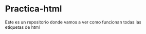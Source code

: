 # Practica-html
Este es un repositorio donde vamos a ver como funcionan todas las etiquetas de html
